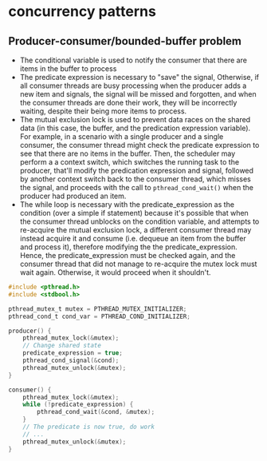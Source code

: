 # concurrency patterns

## Producer-consumer/bounded-buffer problem

- The conditional variable is used to notify the consumer that there are items in the buffer to process
- The predicate expression is necessary to "save" the signal, Otherwise, if all consumer threads are busy processing when the producer adds a new item and signals, the signal will be missed and forgotten, and when the consumer threads are done their work, they will be incorrectly waiting, despite their being more items to process.
- The mutual exclusion lock is used to prevent data races on the shared data (in this case, the buffer, and the predication expression variable). For example, in a scenario with a single producer and a single consumer, the consumer thread might check the predicate expression to see that there are no items in the buffer. Then, the scheduler may perform a a context switch, which switches the running task to the producer, that'll modify the predication expression and signal, followed by another context switch back to the consumer thread, which misses the signal, and proceeds with the call to `pthread_cond_wait()` when the producer had produced an item.
- The while loop is necessary with the predicate_expression as the condition (over a simple if statement) because it's possible that when the consumer thread unblocks on the condition variable, and attempts to re-acquire the mutual exclusion lock, a different consumer thread may instead acquire it and consume (i.e. dequeue an item from the buffer and process it), therefore modifying the the predicate_expression. Hence, the predicate_expression must be checked again, and the consumer thread that did not manage to re-acquire the mutex lock must wait again. Otherwise, it would proceed when it shouldn't. 

```c
#include <pthread.h>
#include <stdbool.h>

pthread_mutex_t mutex = PTHREAD_MUTEX_INITIALIZER;
pthread_cond_t cond_var = PTHREAD_COND_INITIALIZER;

producer() {
    pthread_mutex_lock(&mutex);
    // Change shared state
    predicate_expression = true;
    pthread_cond_signal(&cond);
    pthread_mutex_unlock(&mutex);
}

consumer() {
    pthread_mutex_lock(&mutex);
    while (!predicate_expression) {
        pthread_cond_wait(&cond, &mutex);
    }
    // The predicate is now true, do work
    // ...
    pthread_mutex_unlock(&mutex);
}
```
